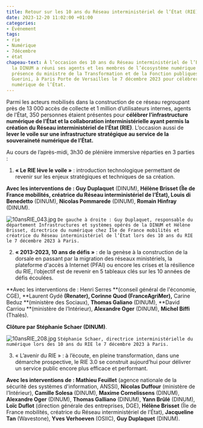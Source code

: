 ```yaml
---
title: Retour sur les 10 ans du Réseau interministériel de l’État (RIE)
date: 2023-12-20 11:02:00 +01:00
categories:
- Événement
tags:
- rie
- Numérique
- 7décembre
- état
chapeau-text: À l’occasion des 10 ans du Réseau interministériel de l’État (RIE),
  la DINUM a réuni ses agents et les membres de l’écosystème numérique public, en
  présence du ministre de la Transformation et de la Fonction publiques Stanislas
  Guerini, à Paris Porte de Versailles le 7 décembre 2023 pour célébrer l’infrastructure
  numérique de l’État.
---
```


Parmi les acteurs mobilisés dans la construction de ce réseau regroupant près de 13 000 accès de collecte et 1 million d’utilisateurs internes, agents de l’État, 350 personnes étaient présentes pour **célébrer l’infrastructure numérique de l’État et la collaboration interministérielle ayant permis la création du Réseau interministériel de l’État (RIE)**. L’occasion aussi de **lever le voile sur une infrastructure stratégique au service de la souveraineté numérique de l’État.**

Au cours de l’après-midi, 3h30 de plénière immersive réparties en 3 parties :

1. **« Le RIE lève le voile »** : introduction technologique permettant de revenir sur les enjeux stratégiques et techniques de sa création. 

**Avec les interventions de : Guy Duplaquet** (DINUM), **Hélène Brisset **(Île de France mobilités,  créatrice du Réseau interministériel de l’État),** Louis di Benedetto** (DINUM), **Nicolas Pommarede** (DINUM), **Romain Hinfray** (DINUM).

![10ansRIE_043.jpg](/uploads/10ansRIE_043.jpg)
`De gauche à droite : Guy Duplaquet, responsable du département Infrastructures et systèmes opérés de la DINUM et Hélène Brisset, directrice du numérique chez Île de France mobilités et créatrice du Réseau interministériel de l’État lors des 10 ans du RIE le 7 décembre 2023 à Paris. `

2. **« 2013-2023, 10 ans de défis »** : de la genèse à la construction de la dorsale en passant par la migration des réseaux ministériels, la plateforme d'accès à Internet (PFAI) ou encore les crises et la résilience du RIE, l’objectif est de revenir en 5 tableaux clés sur les 10 années de défis écoulées.

**Avec les interventions de : Henri Serres **(conseil général de l'économie, CGE), **Laurent Gydé **(Renater), **Corinne Quod** (FranceAgriMer),** Carine Beduz **(ministère des Sociaux), **Thomas Galiano** (DINUM), **David Carriou **(ministère de l’Intérieur), **Alexandre Oger** (DINUM), **Michel Biffi** (Thalès).

**Clôture par Stéphanie Schaer (DINUM)**.

![10ansRIE_208.jpg](/uploads/10ansRIE_208.jpg)
`Stéphanie Schaer, directrice interministérielle du numérique lors des 10 ans du RIE le 7 décembre 2023 à Paris.`

3. « L’avenir du RIE » : à l’écoute, en pleine transformation, dans une démarche prospective, le RIE 3.0 se construit aujourd’hui  pour délivrer un service public encore plus efficace et performant. 

**Avec les interventions de : Mathieu Feuillet** (agence nationale de la sécurité des systèmes d'information, ANSSI), **Nicolas Duffour** (ministère de l’Intérieur), **Camille Solesa** (DINUM), **Maxime Cornelissens** (DINUM), **Alexandre Oger** (DINUM), **Thomas Galliano** (DINUM), **Yann Brûlé** (DINUM), **Loïc Duflot** (direction générale des entreprises, DGE), **Hélène Brisset** (Île de France mobilités,  créatrice du Réseau interministériel de l’État), **Jacqueline Tan** (Wavestone), **Yves Verhoeven** (OSIIC), **Guy Duplaquet** (DINUM).





